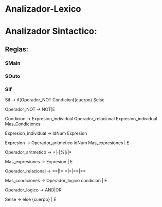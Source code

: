 # Analizador-Lexico

# Analizador Sintactico:

## Reglas:

### SMain

### SOuto

### SIf

Sif -> if(Operador_NOT Condicion){cuerpo} Selse

Operador_NOT -> NOT|E

Condicion -> Expresion_individual Operador_relacional Expresion_individual Mas_Condiciones

Expresion_individual -> IdNum Expresion

Expresion -> Operador_aritmetico IdNum Mas_expresiones | E

Operador_aritmetico -> +|-|%|/|*

Mas_expresiones -> Expresion | E

Operador_relacional -> ==|!=|<|>|<=|>=

Mas_condiciones -> Operador_logico condicion | E

Operador_logico -> AND|OR

Selse -> else {cuerpo} | E

